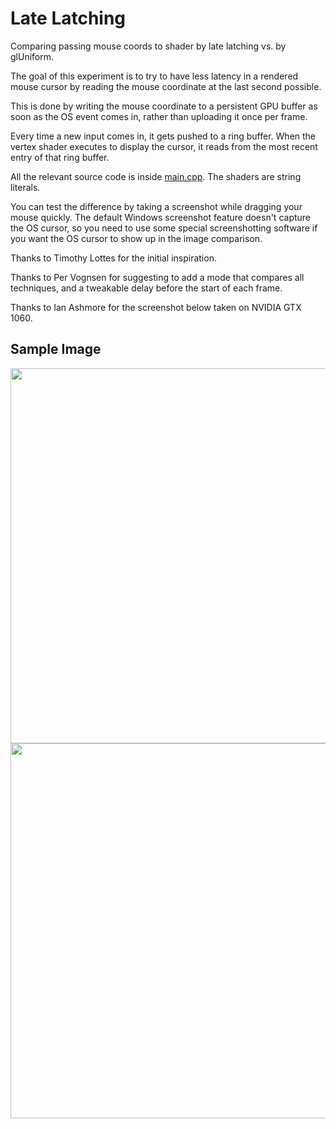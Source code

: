 # Late Latching

Comparing passing mouse coords to shader by late latching vs. by glUniform.

The goal of this experiment is to try to have less latency in a rendered mouse cursor by reading the mouse coordinate at the last second possible.

This is done by writing the mouse coordinate to a persistent GPU buffer as soon as the OS event comes in, rather than uploading it once per frame.

Every time a new input comes in, it gets pushed to a ring buffer. When the vertex shader executes to display the cursor, it reads from the most recent entry of that ring buffer.

All the relevant source code is inside [main.cpp](main.cpp). The shaders are string literals.

You can test the difference by taking a screenshot while dragging your mouse quickly. The default Windows screenshot feature doesn't capture the OS cursor, so you need to use some special screenshotting software if you want the OS cursor to show up in the image comparison.

Thanks to Timothy Lottes for the initial inspiration.

Thanks to Per Vognsen for suggesting to add a mode that compares all techniques, and a tweakable delay before the start of each frame.

Thanks to Ian Ashmore for the screenshot below taken on NVIDIA GTX 1060.

## Sample Image

<img src="http://i.imgur.com/otnYpmL.png" width="600">

<img src="http://i.imgur.com/4IiKDB0.jpg" width="600">
